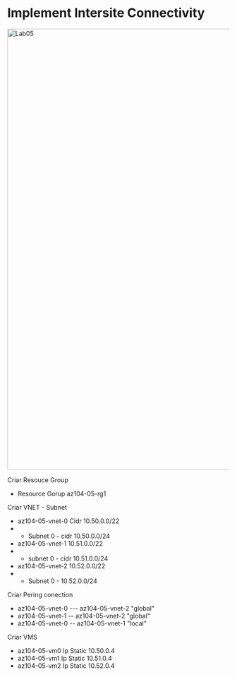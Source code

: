 # Implement Intersite Connectivity

</p>
<img src="https://user-images.githubusercontent.com/91704169/228569534-3772ca89-01f2-4f74-aee6-75d603965f8d.png" min-width=1000px" max-width="100px" width="1000px" align="centter" alt="Lab05">

Criar Resouce Group
- Resource Gorup az104-05-rg1

Criar VNET - Subnet
- az104-05-vnet-0 Cidr  10.50.0.0/22
- - Subnet 0 - cidr 10.50.0.0/24
- az104-05-vnet-1 10.51.0.0/22
- - subnet 0 - cidr 10.51.0.0/24
- az104-05-vnet-2 10.52.0.0/22
- - Subnet 0 - 10.52.0.0/24


Criar Pering conection
- az104-05-vnet-0 --- az104-05-vnet-2 "global"
- az104-05-vnet-1 -- az104-05-vnet-2  "global"
- az104-05-vnet-0 -- az104-05-vnet-1  "local"

Criar VMS 

- az104-05-vm0 Ip Static 10.50.0.4
- az104-05-vm1 Ip Static 10.51.0.4
- az104-05-vm2 Ip Static 10.52.0.4
